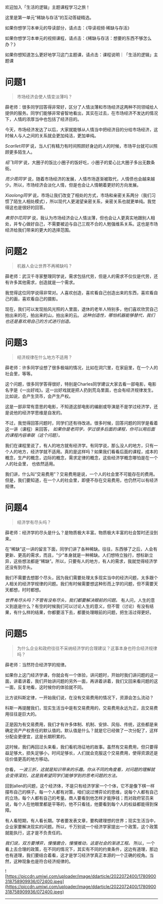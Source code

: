 欢迎加入「生活的逻辑」主题课程学习之旅！

这里是第一单元“稀缺与存活”的互动答疑精选。

如果你想学习本单元的导读部分，请点击：《导读视频·稀缺与存活》

如果你想学习本单元的视频课程，请点击：《稀缺与存活：想要的东西不够怎么办？》

如果你想知道怎么更好地学习这门主题课，请点击：课程说明｜「生活的逻辑」主题课

# 问题1

> 市场经济会使人情变淡薄吗？

薛老师：很多同学回答得非常好，区分了人情淡薄和市场经济这两种不同领域给人提供的服务。同学们能够非常睿智地看出，其实在过去，在市场经济不发达的情况下，人情的浓厚当中也包括了经济目的。

今天，市场经济发达了以后，大家就能够从人情当中把经济目的分给市场经济，这时候人与人之间的关系就会更加纯洁，更加单纯。

 *Scarllet同学* 说，当人们有精力有时间照顾好身边的人的时候，市场平台就可以照顾更多陌生人。

 *绍飞同学* 说，大圈子的饭比小圈子的饭好吃，小圈子的爱心比大圈子多出无数条街。

 *亮少周同学* 说，随着市场经济的发展，人情市场逐渐被取代，人情债也会越来越少。所以，市场经济会淡化人情，但是也会让人情朝着更好的方向发展。

 *Xiaolong同学* 说，市场让我们改变了相处的方式，市场和亲密关系两分（我们习惯了陌生人相处模式），所以现代人更渴望亲密关系，亲密关系也就更单纯。我觉得这也是很好的回答。

 *弗劳尔花同学* 说，我认为市场经济会让人情淡薄，但也会让人更真实地跟别人相处，并专心做好自己，不需要被迫与自己三观不合的人勉强维系关系。这也是市场经济给我们带来的更大的选择范围。

# 问题2

> 机器人会让世界不再稀缺吗？

薛老师：武汉千寻家整理同学说，需求包括代劳，但是人的需求不仅仅是代劳，还有许多其他需求，创造就是一个需求。

我觉得这位同学说得非常对。人喜欢创造，喜欢看自己创造出来的东西，喜欢看自己的画，喜欢看自己的摄影。

现在，我们可以发现拍风光照的人里面，退休的老年人特别多，他们喜欢欣赏自己拍出来的花，拍出来的山，拍出来的云。 *这种创造性，哪怕机器能够替代，我们也还是喜欢用自己的方式进行创造。*

# 问题3

> 经济规律在什么地方不适用？

薛老师：许多同学设想了很多极端的情况，比如在洞穴里，在家庭里，在一个人的社会里，等等。

这个问题，很多同学答得很好，特别是Charles同学建议大家去看一部电影，电影名字是《一出好戏》。这一出好戏就是把人扔到荒岛里面，也会有经济规律发生。比如说，会产生货币，会产生产权。

这是一部非常有意思的电影，不知道这部电影的编剧或导演是不是学过经济学，还是说他的经济学思维是自发的。

不过，我觉得回答问题时，同学们还有待改进。很多时候，回答问题的同学是看着这一讲（课程）来回答， *如果你是老同学，学过很多后面的课程，你可以用后面的课程内容串联（这个问题）。*

我们在课程里说了，有人的地方就有经济学。有同学说，那么没人的地方，只有一个人的地方，经济学就不适用。真的是这样吗？如果我们看看后面的课程，成本的概念，生产的概念，边际的概念，需求定律的概念，这些经济学概念哪怕是在一个人的社会里， 也依然适用。

我们讲，什么叫“交易费用”？交易费用是说，一个人的社会里不可能存在的费用。但是，我们要知道，在一个人的社会里，即便不存在交易费用，也仍然可以有经济规律。

# 问题4

> 经济学有尽头吗？

薛老师：经济学的尽头是什么？是物质极大丰富。物质极大丰富的社会暂时还没到来。

在“稀缺”这一讲的留言下面，同学们讲了各种稀缺。往往，东西够了之后，人会有更新、更高的需求，而且，“少”本身就是一种稀缺。人们想特立独行，想标新立异，这些想法都是“稀缺”。所以，只要有人的地方，有人的需求，我就觉得经济学还没有到尽头。

我们不需要去想那个尽头，因为我们需要处理太多现实当中的经济问题，太多跟个人相关的经济学规律的问题。我们有时候需要想这种形而上学的问题，但不需要天天都想，时时都想。

 *世界有尽头吗？不管有没有尽头，我们都要解决眼前的问题。* 有人问，人生的意义到底是什么？有空的时候我们可以讨论人生的意义，但不管（讨论）有没有结果，有什么样的结果，你都要活下去，都要处理眼前的问题，把生活过得更好。

# 问题5

> 为什么企业和政府往往不采纳经济学的合理建议？这事本身也符合经济规律吗？

薛老师：当然符合经济学的规律。

如果你上这门经济学课，你就会有一个体验，讲问题时，开始时我们讲问题的这一面，讲着讲着，我们开始讲问题的另外一面，再讲着讲着，我们又回来看问题的这一面，反复地看，这时候你的体验就不同。

比方说科斯定律，一开始我们说，在没有交易费用的情况下，资源会怎么流动？

科斯一再提醒我们，现实生活当中是有交易费用的，交易费用永远为正，且交易费用往往是巨大的。

正是因为有交易费用，我们才有许多体制、机制、安排、风俗、传统，这些都是来确定资产产权责任的默认值的。默认值是什么？就是它已经做了一次分配了，这样分配会更便宜，这是长期积累的。

这时候，我们再回过头来看，我们看机场征地的故事。虽然有交易费用，但只要得益足够大，损失足够小，时间足够长，人们就会克服这个交易费用，使得资源还是往价值更高的地方移动。

你看， *一波三折，这就是知识带来的乐趣。你从不同的角度看，对问题的理解就会变得深刻，这是我希望同学们能够学到的思考问题的方法。*

回到allen的问题，这个经济体，不是只有经济学家一个个体，它不是像下棋一样摆布自己的棋子。每一个人都有对策，咱们说过博弈论的思维，说每个人都有自己的立场，每个人都有自己的考量。商人要看到他怎样才能挣钱；而对政府官员来说，每个人在他眼里都是平等的，他不只看钱，他要看到每个人的权益都能得到保障。

有人看短期，有人看长期。学者要发表文章，要构建理想的世界；现实生活当中，企业家要解决现实的问题。所以，千万别说一个经济学家提出一个政策，这个政策就能执行，这才是不负责任的。

 *我们说，双方要博弈，慢慢磨合，慢慢推动，这是社会的渐进工程。* 所以，一个看上去合理的政策，在不同的情况下，其实有不同的约束条件，这边有道理，那边也有道理，我们要结合着看，这才是学习经济学真正本源的一个正确的视角。当然，这种现象也是符合经济规律的。

![https://piccdn.umiwi.com/uploader/image/ddarticle/2022072400/1780900318758909936/072400.jpeg](https://piccdn.umiwi.com/uploader/image/ddarticle/2022072400/1780900318758909936/072400.jpeg)

---
